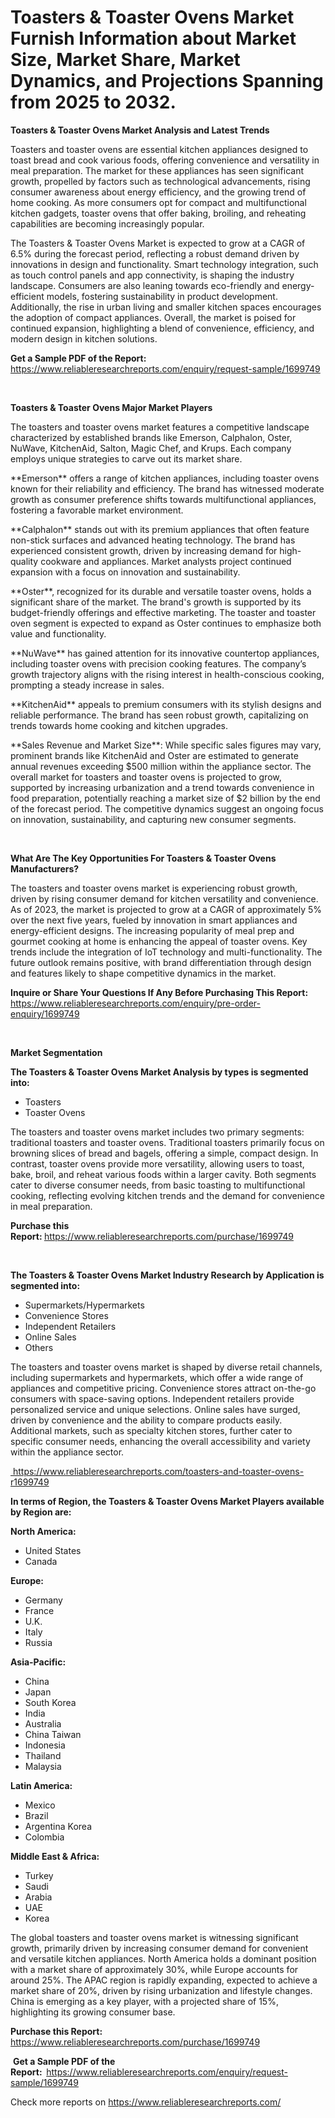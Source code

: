 <p><h1>Toasters & Toaster Ovens Market Furnish Information about Market Size, Market Share, Market Dynamics, and Projections Spanning from 2025 to 2032.</h1></p><p><strong>Toasters & Toaster Ovens Market Analysis and Latest Trends</strong></p>
<p><p>Toasters and toaster ovens are essential kitchen appliances designed to toast bread and cook various foods, offering convenience and versatility in meal preparation. The market for these appliances has seen significant growth, propelled by factors such as technological advancements, rising consumer awareness about energy efficiency, and the growing trend of home cooking. As more consumers opt for compact and multifunctional kitchen gadgets, toaster ovens that offer baking, broiling, and reheating capabilities are becoming increasingly popular.</p><p>The Toasters & Toaster Ovens Market is expected to grow at a CAGR of 6.5% during the forecast period, reflecting a robust demand driven by innovations in design and functionality. Smart technology integration, such as touch control panels and app connectivity, is shaping the industry landscape. Consumers are also leaning towards eco-friendly and energy-efficient models, fostering sustainability in product development. Additionally, the rise in urban living and smaller kitchen spaces encourages the adoption of compact appliances. Overall, the market is poised for continued expansion, highlighting a blend of convenience, efficiency, and modern design in kitchen solutions.</p></p>
<p><strong>Get a Sample PDF of the Report:&nbsp;</strong> <a href="https://www.reliableresearchreports.com/enquiry/request-sample/1699749?utm_campaign=2009&utm_medium=2&utm_source=Github&utm_content=ia&utm_term=09012025&utm_id=toasters-toaster-ovens">https://www.reliableresearchreports.com/enquiry/request-sample/1699749</a></p>
<p>&nbsp;</p>
<p><strong>Toasters & Toaster Ovens Major Market Players</strong></p>
<p><p>The toasters and toaster ovens market features a competitive landscape characterized by established brands like Emerson, Calphalon, Oster, NuWave, KitchenAid, Salton, Magic Chef, and Krups. Each company employs unique strategies to carve out its market share.</p><p>**Emerson** offers a range of kitchen appliances, including toaster ovens known for their reliability and efficiency. The brand has witnessed moderate growth as consumer preference shifts towards multifunctional appliances, fostering a favorable market environment.</p><p>**Calphalon** stands out with its premium appliances that often feature non-stick surfaces and advanced heating technology. The brand has experienced consistent growth, driven by increasing demand for high-quality cookware and appliances. Market analysts project continued expansion with a focus on innovation and sustainability.</p><p>**Oster**, recognized for its durable and versatile toaster ovens, holds a significant share of the market. The brand's growth is supported by its budget-friendly offerings and effective marketing. The toaster and toaster oven segment is expected to expand as Oster continues to emphasize both value and functionality.</p><p>**NuWave** has gained attention for its innovative countertop appliances, including toaster ovens with precision cooking features. The company’s growth trajectory aligns with the rising interest in health-conscious cooking, prompting a steady increase in sales.</p><p>**KitchenAid** appeals to premium consumers with its stylish designs and reliable performance. The brand has seen robust growth, capitalizing on trends towards home cooking and kitchen upgrades.</p><p>**Sales Revenue and Market Size**: While specific sales figures may vary, prominent brands like KitchenAid and Oster are estimated to generate annual revenues exceeding $500 million within the appliance sector. The overall market for toasters and toaster ovens is projected to grow, supported by increasing urbanization and a trend towards convenience in food preparation, potentially reaching a market size of $2 billion by the end of the forecast period. The competitive dynamics suggest an ongoing focus on innovation, sustainability, and capturing new consumer segments.</p></p>
<p>&nbsp;</p>
<p><strong>What Are The Key Opportunities For Toasters & Toaster Ovens Manufacturers?</strong></p>
<p><p>The toasters and toaster ovens market is experiencing robust growth, driven by rising consumer demand for kitchen versatility and convenience. As of 2023, the market is projected to grow at a CAGR of approximately 5% over the next five years, fueled by innovation in smart appliances and energy-efficient designs. The increasing popularity of meal prep and gourmet cooking at home is enhancing the appeal of toaster ovens. Key trends include the integration of IoT technology and multi-functionality. The future outlook remains positive, with brand differentiation through design and features likely to shape competitive dynamics in the market.</p></p>
<p><strong>Inquire or Share Your Questions If Any Before Purchasing This Report:</strong> <a href="https://www.reliableresearchreports.com/enquiry/pre-order-enquiry/1699749?utm_campaign=2009&utm_medium=2&utm_source=Github&utm_content=ia&utm_term=09012025&utm_id=toasters-toaster-ovens">https://www.reliableresearchreports.com/enquiry/pre-order-enquiry/1699749</a></p>
<p>&nbsp;</p>
<p><strong>Market Segmentation</strong></p>
<p><strong>The Toasters & Toaster Ovens Market Analysis by types is segmented into:</strong></p>
<p><ul><li>Toasters</li><li>Toaster Ovens</li></ul></p>
<p><p>The toasters and toaster ovens market includes two primary segments: traditional toasters and toaster ovens. Traditional toasters primarily focus on browning slices of bread and bagels, offering a simple, compact design. In contrast, toaster ovens provide more versatility, allowing users to toast, bake, broil, and reheat various foods within a larger cavity. Both segments cater to diverse consumer needs, from basic toasting to multifunctional cooking, reflecting evolving kitchen trends and the demand for convenience in meal preparation.</p></p>
<p><strong>Purchase this Report:&nbsp;</strong><a href="https://www.reliableresearchreports.com/purchase/1699749?utm_campaign=2009&utm_medium=2&utm_source=Github&utm_content=ia&utm_term=09012025&utm_id=toasters-toaster-ovens">https://www.reliableresearchreports.com/purchase/1699749</a></p>
<p>&nbsp;</p>
<p><strong>The Toasters & Toaster Ovens Market Industry Research by Application is segmented into:</strong></p>
<p><ul><li>Supermarkets/Hypermarkets</li><li>Convenience Stores</li><li>Independent Retailers</li><li>Online Sales</li><li>Others</li></ul></p>
<p><p>The toasters and toaster ovens market is shaped by diverse retail channels, including supermarkets and hypermarkets, which offer a wide range of appliances and competitive pricing. Convenience stores attract on-the-go consumers with space-saving options. Independent retailers provide personalized service and unique selections. Online sales have surged, driven by convenience and the ability to compare products easily. Additional markets, such as specialty kitchen stores, further cater to specific consumer needs, enhancing the overall accessibility and variety within the appliance sector.</p></p>
<p><a href="https://www.reliableresearchreports.com/toasters-and-toaster-ovens-r1699749?utm_campaign=2009&utm_medium=2&utm_source=Github&utm_content=ia&utm_term=09012025&utm_id=toasters-toaster-ovens">&nbsp;https://www.reliableresearchreports.com/toasters-and-toaster-ovens-r1699749</a></p>
<p><strong>In terms of Region, the Toasters & Toaster Ovens Market Players available by Region are:</strong></p>
<p>
    <p> <strong> North America: </strong>
        <ul>
            <li>United States</li>
            <li>Canada</li>
        </ul>
        </p> 
    <p> <strong> Europe: </strong>
        <ul>
            <li>Germany</li>
            <li>France</li>
            <li>U.K.</li>
            <li>Italy</li>
            <li>Russia</li>
        </ul>
        </p> 
    <p> <strong> Asia-Pacific: </strong>
        <ul>
            <li>China</li>
            <li>Japan</li>
            <li>South Korea</li>
            <li>India</li>
            <li>Australia</li>
            <li>China Taiwan</li>
            <li>Indonesia</li>
            <li>Thailand</li>
            <li>Malaysia</li>
        </ul>
        </p> 
    <p> <strong> Latin America: </strong>
        <ul>
            <li>Mexico</li>
            <li>Brazil</li>
            <li>Argentina Korea</li>
            <li>Colombia</li>
        </ul>
        </p> 
    <p> <strong> Middle East & Africa: </strong>
        <ul>
            <li>Turkey</li>
            <li>Saudi</li>
            <li>Arabia</li>
            <li>UAE</li>
            <li>Korea</li>
        </ul>
    </p>
    </p>
<p><p>The global toasters and toaster ovens market is witnessing significant growth, primarily driven by increasing consumer demand for convenient and versatile kitchen appliances. North America holds a dominant position with a market share of approximately 30%, while Europe accounts for around 25%. The APAC region is rapidly expanding, expected to achieve a market share of 20%, driven by rising urbanization and lifestyle changes. China is emerging as a key player, with a projected share of 15%, highlighting its growing consumer base.</p></p>
<p><strong>Purchase this Report: </strong><a href="https://www.reliableresearchreports.com/purchase/1699749?utm_campaign=2009&utm_medium=2&utm_source=Github&utm_content=ia&utm_term=09012025&utm_id=toasters-toaster-ovens">https://www.reliableresearchreports.com/purchase/1699749</a></p>
<p>&nbsp;<strong>Get a Sample PDF of the Report:&nbsp;&nbsp;</strong><a href="https://www.reliableresearchreports.com/enquiry/request-sample/1699749?utm_campaign=2009&utm_medium=2&utm_source=Github&utm_content=ia&utm_term=09012025&utm_id=toasters-toaster-ovens">https://www.reliableresearchreports.com/enquiry/request-sample/1699749</a></p>
<p><strong></strong></p>
<p>Check more reports on <a href="https://www.reliableresearchreports.com/?utm_campaign=2009&utm_medium=2&utm_source=Github&utm_content=ia&utm_term=09012025&utm_id=toasters-toaster-ovens">https://www.reliableresearchreports.com/</a></p>